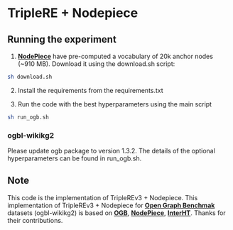 # TripleRE + Nodepiece

## Running the experiment
1. [**NodePiece**](https://github.com/migalkin/NodePiece) have pre-computed a vocabulary of 20k anchor nodes (~910 MB). Download it using the download.sh script:
```bash
sh download.sh
```
2. Install the requirements from the requirements.txt
 
3. Run the code with the best hyperparameters using the main script
```bash
sh run_ogb.sh
```

### ogbl-wikikg2
Please update ogb package to version 1.3.2. 
The details of the optional hyperparameters can be found in run_ogb.sh.

## Note
This code is the implementation of TripleREv3 + Nodepiece. This implementation of TripleREv3 + Nodepiece for [**Open Graph Benchmak**](https://arxiv.org/abs/2005.00687) datasets (ogbl-wikikg2) is based on [**OGB**](https://github.com/snap-stanford/ogb), [**NodePiece**](https://github.com/migalkin/NodePiece), [**InterHT**](https://github.com/destwang/InterHT). Thanks for their contributions.

